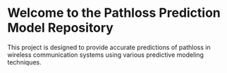 <!DOCTYPE html>
<html lang="en">
<head>
    <meta charset="UTF-8">
    <meta name="viewport" content="width=device-width, initial-scale=1.0">
    

</head>
<body>
    <div class="container">
        <h1>Welcome to the Pathloss Prediction Model Repository</h1>
        <p>This project is designed to provide accurate predictions of pathloss in wireless communication systems using various predictive modeling techniques.</p>
    </div>
</body>
</html>
